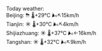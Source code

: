 Today weather:  
Beijing: ⛈   🌡️+29°C 🌬️↖15km/h  
Tianjin: ☀️   🌡️+30°C 🌬️↖4km/h  
Shijiazhuang: ☀️   🌡️+37°C 🌬️←16km/h  
Tangshan: ☀️   🌡️+32°C 🌬️↖9km/h  
